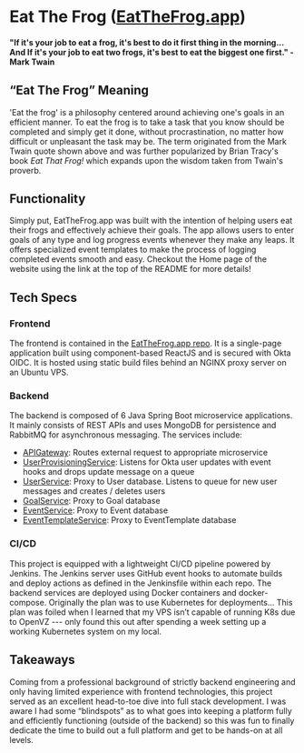 # Eat The Frog ([EatTheFrog.app](https://eatthefrog.app))

#### "If it's your job to eat a frog, it's best to do it first thing in the morning... And If it's your job to eat two frogs, it's best to eat the biggest one first." - Mark Twain

## “Eat The Frog” Meaning
'Eat the frog' is a philosophy centered around achieving one's goals in an efficient manner. To eat the frog is to take a task that you know should be completed and simply get it done, without procrastination, no matter how difficult or unpleasant the task may be. The term originated from the Mark Twain quote shown above and was further popularized by Brian Tracy's book *Eat That Frog!* which expands upon the wisdom taken from Twain's proverb.

## Functionality
Simply put, EatTheFrog.app was built with the intention of helping users eat their frogs and effectively achieve their goals. The app allows users to enter goals of any type and log progress events whenever they make any leaps. It offers specialized event templates to make the process of logging completed events smooth and easy. Checkout the Home page of the website using the link at the top of the README for more details!

## Tech Specs

### Frontend
The frontend is contained in the [EatTheFrog.app repo](https://github.com/EatTheFrogs/EatTheFrog.app). It is a single-page application built using component-based ReactJS and is secured with Okta OIDC. It is hosted using static build files behind an NGINX proxy server on an Ubuntu VPS.

### Backend
The backend is composed of 6 Java Spring Boot microservice applications. It mainly consists of REST APIs and uses MongoDB for persistence and RabbitMQ for asynchronous messaging. The services include:
- [APIGateway](https://github.com/EatTheFrogs/APIGateway): Routes external request to appropriate microservice
- [UserProvisioningService](https://github.com/EatTheFrogs/UserProvisioningService): Listens for Okta user updates with event hooks and drops update message on a queue
- [UserService](https://github.com/EatTheFrogs/UserService): Proxy to User database. Listens to queue for new user messages and creates / deletes users
- [GoalService](https://github.com/EatTheFrogs/GoalService): Proxy to Goal database
- [EventService](https://github.com/EatTheFrogs/EventService): Proxy to Event database
- [EventTemplateService](https://github.com/EatTheFrogs/EventTemplateService): Proxy to EventTemplate database

### CI/CD
This project is equipped with a lightweight CI/CD pipeline powered by Jenkins. The Jenkins server uses GitHub event hooks to automate builds and deploy actions as defined in the Jenkinsfile within each repo. The backend services are deployed using Docker containers and docker-compose. Originally the plan was to use Kubernetes for deployments... This plan was foiled when I learned that my VPS isn’t capable of running K8s due to OpenVZ --- only found this out after spending a week setting up a working Kubernetes system on my local.


## Takeaways
Coming from a professional background of strictly backend engineering and only having limited experience with frontend technologies, this project served as an excellent head-to-toe dive into full stack development. I was aware I had some “blindspots” as to what goes into keeping a platform fully and efficiently functioning (outside of the backend) so this was fun to finally dedicate the time to build out a full platform and get to be hands-on at all levels. 

